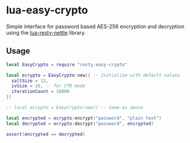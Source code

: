 # lua-easy-crypto

Simple interface for password based AES-256 encryption and decryption using the [lua-resty-nettle](https://github.com/bungle/lua-resty-nettle) library.

## Usage

```lua
local EasyCrypto = require "resty.easy-crypto"

local ecrypto = EasyCrypto:new({ -- Initialize with default values
  saltSize = 12,
  ivSize = 16, -- for CTR mode
  iterationCount = 10000
})

-- local ecrypto = EasyCrypto:new() -- Same as above

local encrypted = ecrypto:encrypt("password", "plain text")
local decrypted = ecrypto:decrypt("password", encrypted)

assert(encrypted == decrypted)
```